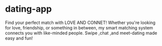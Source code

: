 # dating-app
Find your perfect match with LOVE AND CONNET! Whether you're looking for love, friendship, or something in between, my smart matching system connects you with like-minded people. Swipe ,chat ,and meet-dating made easy and fun!
